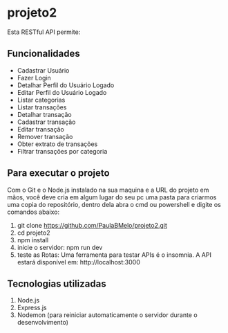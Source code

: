 # projeto2

Esta RESTful API permite:

## Funcionalidades

- Cadastrar Usuário
- Fazer Login
- Detalhar Perfil do Usuário Logado
- Editar Perfil do Usuário Logado
- Listar categorias
- Listar transações
- Detalhar transação
- Cadastrar transação
- Editar transação
- Remover transação
- Obter extrato de transações
- Filtrar transações por categoria

## Para executar o projeto

Com o Git e o Node.js instalado na sua maquina e a URL do projeto em mãos, você deve cria em algum lugar do seu pc uma pasta para criarmos uma copia do repositório, dentro dela abra o cmd ou powershell e digite os comandos abaixo:

1. git clone https://github.com/PaulaBMelo/projeto2.git
2. cd projeto2
3. npm install
4. inicie o servidor: npm run dev
5. teste as Rotas: Uma ferramenta para testar APIs é o insomnia. A API estará disponível em: http://localhost:3000

## Tecnologias utilizadas 
1. Node.js
2. Express.js
3. Nodemon (para reiniciar automaticamente o servidor durante o desenvolvimento)
